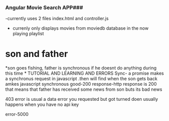 ### Angular Movie Search APP###

-currently uses 2 files index.html and controller.js
- currenly only displays movies from moviedb database in the now playing playlist 

# son and father
*son goes fishing, father is synchronous if he doesnt do anything during this time *
TUTORIAL AND LEARNING AND ERRORS
Sync- a promise makes a synchronus request in javascript 
.then will find when the son gets back 
amkes javascript synchronous 
good-200 response-http response is 200 that means that father has received some news from son buts its bad news

403 error is usual a data error you requested but got turned doen usually happens when you have no api key

error-5000
